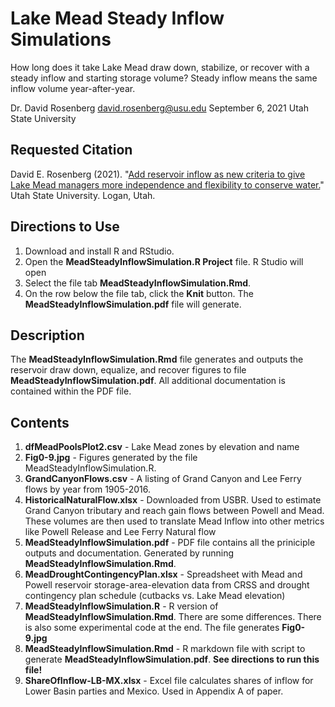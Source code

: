 # Lake Mead Steady Inflow Simulations

How long does it take Lake Mead draw down, stabilize, or recover with a steady inflow and starting storage volume? Steady inflow means the same inflow volume year-after-year.

Dr. David Rosenberg
david.rosenberg@usu.edu
September 6, 2021
Utah State University

## Requested Citation
David E. Rosenberg (2021). "[Add reservoir inflow as new criteria to give Lake Mead managers more independence and flexibility to conserve water.](https://github.com/dzeke/ColoradoRiverCoding/blob/main/BlogDrafts/2-AddReservoirInflowAsNewCriteriaToGiveLakeMeadManagersMoreFlexibilityAndIndependenceToConserveWater.docx?raw=true)" Utah State University. Logan, Utah.

## Directions to Use
1. Download and install R and RStudio.
1. Open the **MeadSteadyInflowSimulation.R Project** file. R Studio will open
1. Select the file tab **MeadSteadyInflowSimulation.Rmd**. 
1. On the row below the file tab, click the **Knit** button. The **MeadSteadyInflowSimulation.pdf** file will generate.

## Description
The **MeadSteadyInflowSimulation.Rmd** file generates and outputs the reservoir draw down, equalize, and recover figures to file **MeadSteadyInflowSimulation.pdf**. All additional documentation is 
contained within the PDF file.

## Contents
1. **dfMeadPoolsPlot2.csv** - Lake Mead zones by elevation and name
1. **Fig0-9.jpg** - Figures generated by the file MeadSteadyInflowSimulation.R.
1. **GrandCanyonFlows.csv** - A listing of Grand Canyon and Lee Ferry flows by year from 1905-2016.
1. **HistoricalNaturalFlow.xlsx** - Downloaded from USBR. Used to estimate Grand Canyon tributary and reach gain flows between Powell and Mead. These volumes are then used to translate Mead Inflow into other metrics like Powell Release and Lee Ferry Natural flow
1. **MeadSteadyInflowSimulation.pdf** - PDF file contains all the priniciple outputs and documentation. Generated by running **MeadSteadyInflowSimulation.Rmd**. 
1. **MeadDroughtContingencyPlan.xlsx** - Spreadsheet with Mead and Powell reservoir storage-area-elevation data from CRSS and drought contingency plan schedule (cutbacks vs. Lake Mead elevation)
1. **MeadSteadyInflowSimulation.R** - R version of **MeadSteadyInflowSimulation.Rmd**. There are some differences. There is also some experimental code at the end. The file generates **Fig0-9.jpg**
1. **MeadSteadyInflowSimulation.Rmd** - R markdown file with script to generate **MeadSteadyInflowSimulation.pdf**. **See directions to run this file!**
1. **ShareOfInflow-LB-MX.xlsx** - Excel file calculates shares of inflow for Lower Basin parties and Mexico. Used in Appendix A of paper.
